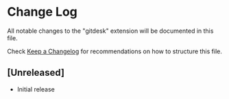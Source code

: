 # Change Log

All notable changes to the "gitdesk" extension will be documented in this file.

Check [Keep a Changelog](http://keepachangelog.com/) for recommendations on how to structure this file.

## [Unreleased]

- Initial release